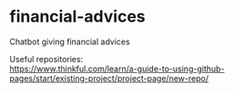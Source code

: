 # financial-advices
Chatbot giving financial advices

Useful repositories:<br>
https://www.thinkful.com/learn/a-guide-to-using-github-pages/start/existing-project/project-page/new-repo/
